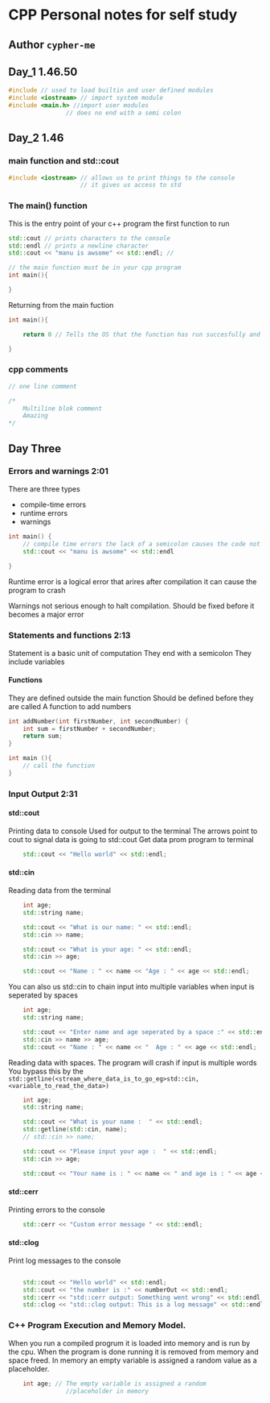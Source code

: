 # CPP Personal notes for self study

## Author `cypher-me`

## Day_1 1.46.50

```cpp
#include // used to load builtin and user defined modules
#include <iostream> // import system module
#include <main.h> //import user modules
                // does no end with a semi colon 
```

## Day_2 1.46

### main function and std::cout

```cpp
#include <iostream> // allows us to print things to the console
                    // it gives us access to std
```

### The main() function

This is the entry point of your c++ program
the first function to run

```cpp
std::cout // prints characters to the console
std::endl // prints a newline character
std::cout << "manu is awsome" << std::endl; //

// the main function must be in your cpp program
int main(){

}
```

Returning from the main fuction

```cpp
int main(){

    return 0 // Tells the OS that the function has run succesfully and has no errors

}
```

### cpp comments

```cpp
// one line comment

/*
    Multiline blok comment
    Amazing
*/
```

## Day Three

### Errors and warnings 2:01

There are three types

- compile-time errors
- runtime errors
- warnings

```cpp
int main() {
    // compile time errors the lack of a semicolon causes the code not to be compiled
    std::cout << "manu is awsome" << std::endl
    
}

```

Runtime error is a logical error that arires after compilation
it can cause the program to crash

Warnings not serious enough to halt compilation. Should be fixed before it becomes a major error

### Statements and functions 2:13

Statement is a basic unit of computation
They end with a semicolon
They include variables

#### Functions

They are defined outside the main function
Should be defined before they are called
A function to add numbers

```cpp
int addNumber(int firstNumber, int secondNumber) {
    int sum = firstNumber + secondNumber;
    return sum;
}

int main (){
    // call the function
}
```

### Input Output 2:31

#### std::cout 

Printing data to console
Used for output to the terminal
The arrows point to cout to signal data is going to std::cout
Get data prom program to terminal
```cpp
    std::cout << "Hello world" << std::endl;
```

#### std::cin

Reading data from the terminal

```cpp
    int age;
    std::string name;

    std::cout << "What is our name: " << std::endl;
    std::cin >> name;

    std::cout << "What is your age: " << std::endl;
    std::cin >> age;

    std::cout << "Name : " << name << "Age : " << age << std::endl;

```

You can also us std::cin to chain input into multiple variables when input is seperated by spaces

```cpp
    int age;
    std::string name;

    std::cout << "Enter name and age seperated by a space :" << std::endl;
    std::cin >> name >> age;
    std::cout << "Name : " << name << "  Age : " << age << std::endl;
```

Reading data with spaces.
The program will crash if input is multiple words
You bypass this by the `std::getline(<stream_where_data_is_to_go_eg>std::cin,<variable_to_read_the_data>)`

```cpp
    int age;
    std::string name;

    std::cout << "What is your name :  " << std::endl;
    std::getline(std::cin, name);
    // std::cin >> name;

    std::cout << "Please input your age :  " << std::endl;
    std::cin >> age;

    std::cout << "Your name is : " << name << " and age is : " << age << std::endl;
```


#### std::cerr 

Printing errors to the console

```cpp
    std::cerr << "Custom error message " << std::endl;
```

#### std::clog 

Print log messages to the console

```cpp

    std::cout << "Hello world" << std::endl;
    std::cout << "the number is :" << numberOut << std::endl;
    std::cerr << "std::cerr output: Something went wrong" << std::endl;
    std::clog << "std::clog output: This is a log message" << std::endl;

```

### C++ Program Execution and Memory Model.

When you run a compiled progrum it is loaded into
memory and is run by the cpu.
When the program is done running it is removed 
from memory and space freed.
In memory an empty variable is assigned a random 
value as a placeholder. 
```cpp
    int age; // The empty variable is assigned a random
                //placeholder in memory
```

